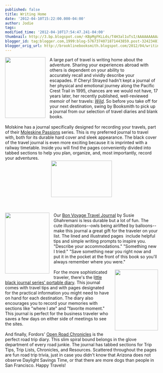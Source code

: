```yaml
---
published: false
title: Writing Home
date: '2012-04-10T15:22:00.000-04:00'
author: Jodie
tags: 
modified_time: '2012-04-10T17:54:47.241-04:00'
thumbnail: http://3.bp.blogspot.com/-KBpMgFKLLds/T4H3al1uTsI/AAAAAAAAAak/0xRqquZh6gc/s72-c/Strayed_jacket_300x447.jpg
blogger_id: tag:blogger.com,1999:blog-5767374071871443859.post-324234819614662560
blogger_orig_url: http://brooklinebooksmith.blogspot.com/2012/04/writing-home.html
---
```


<div class="separator" style="clear: both; text-align: left;"><a href="http://3.bp.blogspot.com/-KBpMgFKLLds/T4H3al1uTsI/AAAAAAAAAak/0xRqquZh6gc/s1600/Strayed_jacket_300x447.jpg" imageanchor="1" style="clear: left; float: left; margin-bottom: 1em; margin-right: 1em;"><img border="0" height="200" src="http://3.bp.blogspot.com/-KBpMgFKLLds/T4H3al1uTsI/AAAAAAAAAak/0xRqquZh6gc/s200/Strayed_jacket_300x447.jpg" width="133" /></a>A large part of travel is writing home about the adventure.&nbsp;Sharing your experiences abroad with others is dependent on your ability to accurately&nbsp;recall and vividly describe your escapades.&nbsp;If Cheryl Strayed hadn't kept a journal of her physical and emotional journey along the Pacific Crest Trail in 1995, chances are we would not have,&nbsp;17 years&nbsp;later, her recently published, well-reviewed memoir of her travels: <em><a href="http://www.brooklinebooksmith-shop.com/book/9780307970299">Wild</a></em>. So before you take off for your next destination, swing by Booksmith to pick up a journal from our selection of travel diaries and blank books.</div><br />Molskine has a journal specifically designed for recording your travels, part of their <a href="http://www.brooklinebooksmith-shop.com/book/9788862936255">Moleskine Passions</a> series. This is my preferred journal to travel with, both for its durable hard cover and sleek appearance. The black cover of the travel journal is even more exciting because it is&nbsp;imprinted with a railway timetable. Inside you will find the pages conveniently divided into tabbed sections to help you plan, organize, and, most importantly, record your adventures.<br /><div class="separator" style="clear: both; text-align: center;"><a href="http://1.bp.blogspot.com/-hHnV815h-Wg/T4H36-m1V3I/AAAAAAAAAa0/LI7of748NU8/s1600/Travel-Passions-Journal.jpg" imageanchor="1" style="margin-left: 1em; margin-right: 1em;"><img border="0" height="120" src="http://1.bp.blogspot.com/-hHnV815h-Wg/T4H36-m1V3I/AAAAAAAAAa0/LI7of748NU8/s200/Travel-Passions-Journal.jpg" width="200" /></a></div><a href="http://1.bp.blogspot.com/-hHnV815h-Wg/T4H36-m1V3I/AAAAAAAAAa0/LI7of748NU8/s1600/Travel-Passions-Journal.jpg" imageanchor="1" style="margin-left: 1em; margin-right: 1em;"></a><br /><a href="http://1.bp.blogspot.com/-hHnV815h-Wg/T4H36-m1V3I/AAAAAAAAAa0/LI7of748NU8/s1600/Travel-Passions-Journal.jpg" imageanchor="1" style="margin-left: 1em; margin-right: 1em;"></a><br /><a href="http://1.bp.blogspot.com/-hHnV815h-Wg/T4H36-m1V3I/AAAAAAAAAa0/LI7of748NU8/s1600/Travel-Passions-Journal.jpg" imageanchor="1" style="margin-left: 1em; margin-right: 1em;"></a><br /><a href="http://4.bp.blogspot.com/-0tYk5OFduYY/T4H38fQh8RI/AAAAAAAAAa8/-sD5qPX1OUY/s1600/bon-voyage-travel-journal.jpg" imageanchor="1" style="clear: left; float: left; margin-bottom: 1em; margin-right: 1em;"><img border="0" height="200" src="http://4.bp.blogspot.com/-0tYk5OFduYY/T4H38fQh8RI/AAAAAAAAAa8/-sD5qPX1OUY/s200/bon-voyage-travel-journal.jpg" width="146" /></a>Our <a href="http://www.brooklinebooksmith-shop.com/book/9780811879507">Bon Voyage Travel Journal</a> by Susie Ghahremani is less durable but a lot of fun.&nbsp;The cute illustrations--owls being airlifted by balloons--make&nbsp;this journal&nbsp;a great gift for the traveler on your list. The lined and illustrated pages&nbsp; include helpful tips and simple writing prompts to inspire you. "Describe your accommodations." "Something new I tried:" "Save something near you right now and put it in the pocket at the front of this book so you'll always remember where you were."<br /><br /><a href="http://1.bp.blogspot.com/-oNZXRN2ghvM/T4H3cKlhQjI/AAAAAAAAAas/GI_suRMrOL8/s1600/sw32-jun24-openroad.jpg" imageanchor="1" style="clear: right; float: right; margin-bottom: 1em; margin-left: 1em;"><img border="0" height="200" src="http://1.bp.blogspot.com/-oNZXRN2ghvM/T4H3cKlhQjI/AAAAAAAAAas/GI_suRMrOL8/s200/sw32-jun24-openroad.jpg" width="142" /></a>For the more sophisticated traveler, there's the l<a href="http://www.brooklinebooksmith-shop.com/book/9781593596712">ittle black journal series' portable diary</a>. This journal comes with travel tips and with pages designated for the practical information you might need to have on hand for each destination. The diary&nbsp;also encourages you to record your memories with sections like "where I ate" and "favorite moment." This journal is perfect for the business traveler who saves a few days on either side of meetings to see the sites.<br /><br />And finally, Fordors' <a href="http://www.brooklinebooksmith-shop.com/book/9780307453112">Open Road Chronicles</a> is the perfect road trip diary. This slim spiral bound belongs in the glove department of every road junkie. The journal has tabbed sections for Trip Tips, Trip Lists, Chronicles, and Resources. Scattered throughout the pages are fun road trip trivia, just in case you didn't know that Arizona does not observe Daylight Savings Time, or that there are more dogs than people in San Francisco. Happy Travels!<br /><br /><br /><div align="center"></div><br /><div style="text-align: left;" unselectable="on"></div>